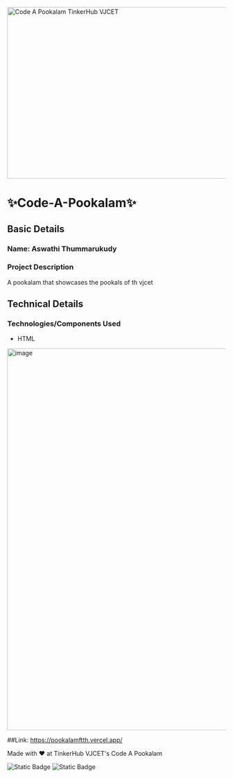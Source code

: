 <img width="1584" height="396" alt="Code A Pookalam TinkerHub VJCET" src="https://github.com/user-attachments/assets/e41fa708-7d26-4651-ab16-91845893f422" />


# ✨Code-A-Pookalam✨


## Basic Details
### Name: Aswathi Thummarukudy

### Project Description
A pookalam that showcases the pookals of th vjcet

## Technical Details
### Technologies/Components Used
- HTML

<img width="1189" height="882" alt="image" src="https://github.com/user-attachments/assets/3e272a84-882f-4048-a697-f331781fa77e" />


##Link: https://pookalamftth.vercel.app/

Made with ❤️ at TinkerHub VJCET's Code A Pookalam 

![Static Badge](https://img.shields.io/badge/TinkerHub_VJCET-24?color=%23000000&link=https%3A%2F%2Fwww.tinkerhub.org%2F)
![Static Badge](https://img.shields.io/badge/CodeAPookalam--25-25?link=https%3A%2F%2Fwww.tinkerhub.org%2Fevents%2FQ2Q1TQKX6Q%2FUseless%2520Projects)
